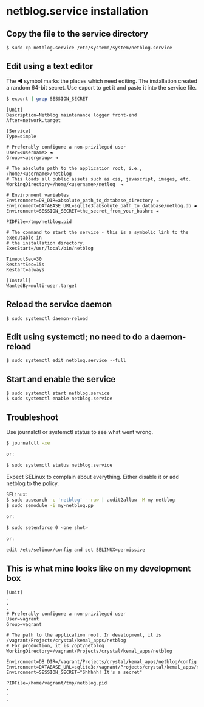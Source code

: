 # netblog.service installation

## Copy the file to the service directory
```
$ sudo cp netblog.service /etc/systemd/system/netblog.service
```

## Edit using a text editor
The ◄ symbol marks the places which need editing. The installation created a random
64-bit secret. Use export to get it and paste it into the service file.
```bash
$ export | grep SESSION_SECRET
```

```
[Unit]
Description=Netblog maintenance logger front-end
After=network.target

[Service]
Type=simple

# Preferably configure a non-privileged user
User=<username> ◄
Group=<usergroup> ◄

# The absolute path to the application root, i.e., /home/<username>/netblog
# This loads all public assets such as css, javascript, images, etc.
WorkingDirectory=/home/<username>/netlog  ◄

# Environment variables
Environment=DB_DIR=absolute_path_to_database_directory ◄
Environment=DATABASE_URL=sqlite3:absolute_path_to_database/netlog.db ◄
Environment=SESSION_SECRET=the_secret_from_your_bashrc ◄

PIDFile=/tmp/netblog.pid

# The command to start the service - this is a symbolic link to the executable in
# the installation directory.
ExecStart=/usr/local/bin/netblog

TimeoutSec=30
RestartSec=15s
Restart=always

[Install]
WantedBy=multi-user.target

```

## Reload the service daemon
```
$ sudo systemctl daemon-reload
```

## Edit using systemctl; no need to do a daemon-reload
```
$ sudo systemctl edit netblog.service --full
```

## Start and enable the service
```
$ sudo systemctl start netblog.service
$ sudo systemctl enable netblog.service
```

## Troubleshoot
Use journalctl or systemctl status to see what went wrong.
```bash
$ journalctl -xe

or:

$ sudo systemctl status netblog.service
```

Expect SELinux to complain about everything. Either disable it or add netblog
to the policy.
```bash
SELinux:
$ sudo ausearch -c 'netblog' --raw | audit2allow -M my-netblog
$ sudo semodule -i my-netblog.pp

or:

$ sudo setenforce 0 <one shot>

or:

edit /etc/selinux/config and set SELINUX=permissive
```

## This is what mine looks like on my development box
```
[Unit]
.
.
.
# Preferably configure a non-privileged user
User=vagrant
Group=vagrant

# The path to the application root. In development, it is /vagrant/Projects/crystal/kemal_apps/netblog
# For production, it is /opt/netblog
WorkingDirectory=/vagrant/Projects/crystal/kemal_apps/netblog

Environment=DB_DIR=/vagrant/Projects/crystal/kemal_apps/netblog/config
Environment=DATABASE_URL=sqlite3:/vagrant/Projects/crystal/kemal_apps/netblog/config/netlog.db
Environment=SESSION_SECRET="Shhhhh! It's a secret"

PIDFile=/home/vagrant/tmp/netblog.pid
.
.
.
```

